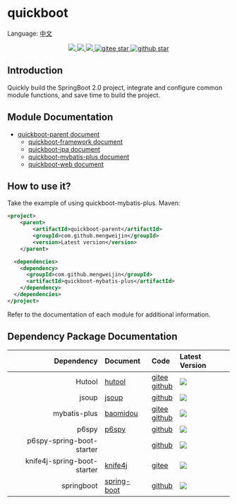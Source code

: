 # quickboot

Language: [中文](README.zh.md)

<p align="center">	
	<a target="_blank" href="https://search.maven.org/search?q=g:%22com.github.mengweijin%22%20AND%20a:%22quickboot-parent%22">
		<img src="https://img.shields.io/maven-central/v/com.github.mengweijin/quickboot-parent" />
	</a>
	<a target="_blank" href="https://github.com/mengweijin/quickboot/blob/master/LICENSE">
		<img src="https://img.shields.io/badge/license-Apache2.0-blue.svg" />
	</a>
	<a target="_blank" href="https://www.oracle.com/technetwork/java/javase/downloads/index.html">
		<img src="https://img.shields.io/badge/JDK-8+-green.svg" />
	</a>
	<a target="_blank" href="https://gitee.com/mengweijin/quickboot/stargazers">
		<img src="https://gitee.com/mengweijin/quickboot/badge/star.svg?theme=dark" alt='gitee star'/>
	</a>
	<a target="_blank" href='https://github.com/mengweijin/quickboot'>
		<img src="https://img.shields.io/github/stars/mengweijin/quickboot.svg?style=social" alt="github star"/>
	</a>
</p>

## Introduction
 Quickly build the SpringBoot 2.0 project, integrate and configure common module functions, and save time to build the project.

## Module Documentation
- [quickboot-parent document](README.md)
    - [quickboot-framework document](doc/quickboot-framework.zh.md)
    - [quickboot-jpa document](doc/quickboot-jpa.zh.md)
    - [quickboot-mybatis-plus document](doc/quickboot-mybatis-plus.zh.md)
    - [quickboot-web document](doc/quickboot-web.zh.md)

## How to use it?
Take the example of using quickboot-mybatis-plus. Maven: 
~~~~xml
<project>
	<parent>
		<artifactId>quickboot-parent</artifactId>
		<groupId>com.github.mengweijin</groupId>
		<version>Latest version</version>
    </parent>

  <dependencies>
    <dependency>
      <groupId>com.github.mengweijin</groupId>
      <artifactId>quickboot-mybatis-plus</artifactId>
    </dependency>
  </dependencies>
</project>
~~~~

Refer to the documentation of each module for additional information.

## Dependency Package Documentation

|Dependency|Document|Code|Latest Version|
|---:|:---|:---|:---|
|Hutool|[hutool](https://hutool.cn/)|[gitee](https://gitee.com/dromara/hutool/) <br> [github](https://github.com/dromara/hutool/)|<a target="_blank" href="https://search.maven.org/search?q=g:%22cn.hutool%22%20AND%20a:%22hutool-all%22"><img src="https://img.shields.io/maven-central/v/cn.hutool/hutool-all"/></a>|
|jsoup|[jsoup](https://jsoup.org/)|[github](https://github.com/jhy/jsoup)|<a target="_blank" href="https://search.maven.org/search?q=g:%22org.jsoup%22%20AND%20a:%22jsoup%22"><img src="https://img.shields.io/maven-central/v/org.jsoup/jsoup"/></a>|
|mybatis-plus|[baomidou](https://baomidou.com/)|[gitee](https://gitee.com/baomidou/mybatis-plus) <br> [github](https://github.com/baomidou/mybatis-plus)|<a target="_blank" href="https://search.maven.org/search?q=g:%22com.baomidou%22%20AND%20a:%22mybatis-plus-boot-starter%22"><img src="https://img.shields.io/maven-central/v/com.baomidou/mybatis-plus-boot-starter"/></a>|					
|p6spy|[p6spy](https://p6spy.readthedocs.io/en/latest/integration.html#spring-boot-autoconfiguration)|[github](https://github.com/p6spy/p6spy)|<a target="_blank" href="https://search.maven.org/search?q=g:%22p6spy%22%20AND%20a:%22p6spy%22"><img src="https://img.shields.io/maven-central/v/p6spy/p6spy"/></a>|
|p6spy-spring-boot-starter| |[github](https://github.com/gavlyukovskiy/spring-boot-data-source-decorator)|<a target="_blank" href="https://search.maven.org/search?q=g:%22com.github.gavlyukovskiy%22%20AND%20a:%22p6spy-spring-boot-starter%22"><img src="https://img.shields.io/maven-central/v/com.github.gavlyukovskiy/p6spy-spring-boot-starter"/></a>|
|knife4j-spring-boot-starter|[knife4j](https://doc.xiaominfo.com/knife4j/documentation/)|[gitee](https://gitee.com/xiaoym/knife4j)|<a target="_blank" href="https://search.maven.org/search?q=g:%22com.github.xiaoymin%22%20AND%20a:%22knife4j-spring-boot-starter%22"><img src="https://img.shields.io/maven-central/v/com.github.xiaoymin/knife4j-spring-boot-starter"/></a>|
|springboot|[spring-boot](https://spring.io/projects/spring-boot)|[github](https://github.com/spring-projects/spring-boot)|<a target="_blank" href="https://search.maven.org/search?q=g:%22org.springframework.boot%22%20AND%20a:%22spring-boot-dependencies%22"><img src="https://img.shields.io/maven-central/v/org.springframework.boot/spring-boot-dependencies"/></a>|
